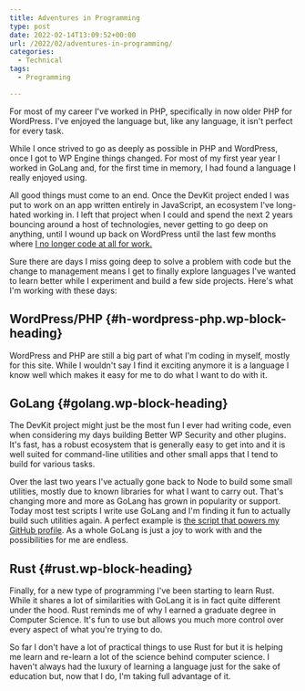 ```yaml
---
title: Adventures in Programming
type: post
date: 2022-02-14T13:09:52+00:00
url: /2022/02/adventures-in-programming/
categories:
  - Technical
tags:
  - Programming

---
```

For most of my career I've worked in PHP, specifically in now older PHP for WordPress. I've enjoyed the language but, like any language, it isn't perfect for every task.

While I once strived to go as deeply as possible in PHP and WordPress, once I got to WP Engine things changed. For most of my first year year I worked in GoLang and, for the first time in memory, I had found a language I really enjoyed using.

All good things must come to an end. Once the DevKit project ended I was put to work on an app written entirely in JavaScript, an ecosystem I've long-hated working in. I left that project when I could and spend the next 2 years bouncing around a host of technologies, never getting to go deep on anything, until I wound up back on WordPress until the last few months where [I no longer code at all for work.][1]

Sure there are days I miss going deep to solve a problem with code but the change to management means I get to finally explore languages I've wanted to learn better while I experiment and build a few side projects. Here's what I'm working with these days:

## WordPress/PHP {#h-wordpress-php.wp-block-heading}

WordPress and PHP are still a big part of what I'm coding in myself, mostly for this site. While I wouldn't say I find it exciting anymore it is a language I know well which makes it easy for me to do what I want to do with it.

## GoLang {#golang.wp-block-heading}

The DevKit project might just be the most fun I ever had writing code, even when considering my days building Better WP Security and other plugins. It's fast, has a robust ecosystem that is generally easy to get into and it is well suited for command-line utilities and other small apps that I tend to build for various tasks.

Over the last two years I've actually gone back to Node to build some small utilities, mostly due to known libraries for what I want to carry out. That's changing more and more as GoLang has grown in popularity or support. Today most test scripts I write use GoLang and I'm finding it fun to actually build such utilities again. A perfect example is [the script that powers my GitHub profile][2]. As a whole GoLang is just a joy to work with and the possibilities for me are endless.

## Rust {#rust.wp-block-heading}

Finally, for a new type of programming I've been starting to learn Rust. While it shares a lot of similarities with GoLang it is in fact quite different under the hood. Rust reminds me of why I earned a graduate degree in Computer Science. It's fun to use but allows you much more control over every aspect of what you're trying to do.

So far I don't have a lot of practical things to use Rust for but it is helping me learn and re-learn a lot of the science behind computer science. I haven't always had the luxury of learning a language just for the sake of education but, now that I do, I'm taking full advantage of it.

 [1]: /2021/12/bye-bye-dev-work-and-hello-engineering-management/
 [2]: https://github.com/ChrisWiegman/ChrisWiegman/blob/main/update/main.go